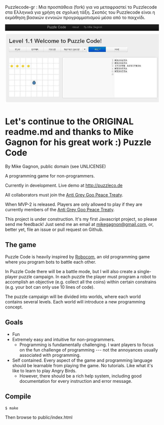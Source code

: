 Puzzlecode-gr : Μια προσπάθεια (fork) για να μεταφραστεί το Puzzlecode στα Ελληνικά για χρήση σε σχολική τάξη.
Σκοπός του Puzzlecode είναι η εκμάθηση βασικών εννοιών προγραμματισμού μέσα από το παιχνίδι.

<img src="puzzlecode.jpg" />

Let's continue to the ORIGINAL readme.md and thanks to Mike Gagnon for his great work :)
Puzzle Code
===========
By Mike Gagnon, public domain (see UNLICENSE)

A programming game for non-programmers.

Currently in development. Live demo at http://puzzleco.de

All collaborators must join the [Anti Grey Goo Peace Treaty](https://github.com/mikegagnon/anti-grey-goo-peace-treaty).

When MVP-2 is released. Players are only allowed to play if they are currently members of the [Anti Grey Goo Peace Treaty](https://github.com/mikegagnon/anti-grey-goo-peace-treaty).

This project is under construction.
It's my first Javascript project, so please send me feedback!
Just send me an email at mikegagnon@gmail.com, or, better yet,
file an issue or pull request on Github.

The game
--------
Puzzle Code is heavily inspired by
[Robocom](http://atlantis.cyty.com/robocom/), an
old programming game where you program bots
to battle each other.

In Puzzle Code there will be a battle mode, but
I will also create a single-player puzzle campaign.
In each puzzle the player must program a robot
to accomplish an objective (e.g. collect all the
coins) within certain constrains (e.g. your bot
can only use 10 lines of code).

The puzzle campaign will be divided into worlds,
where each world contains several levels. Each
world will introduce a new programming concept.

Goals
-----
* Fun
* Extremely easy and intuitive for non-programmers.
  * Programming is fundamentally challenging. I want players
to focus on the fun challenge of programming --- not the
annoyances usually associated with programming.
* Self contained. Every aspect of the game and programming
language should be learnable from playing the game.
No tutorials. Like what it's like to learn to play Angry Birds.
  * However, there should be a rich help system,
including good documentation for every instruction and error
message.


Compile
-------
```
$ make
```

Then browse to public/index.html
